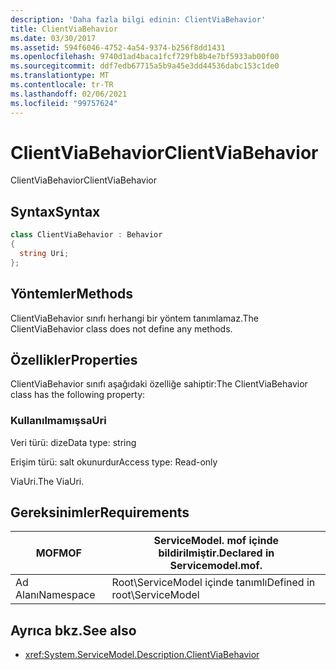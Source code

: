 ```yaml
---
description: 'Daha fazla bilgi edinin: ClientViaBehavior'
title: ClientViaBehavior
ms.date: 03/30/2017
ms.assetid: 594f6046-4752-4a54-9374-b256f8dd1431
ms.openlocfilehash: 9740d1ad4baca1fcf729fb8b4e7bf5933ab00f00
ms.sourcegitcommit: ddf7edb67715a5b9a45e3dd44536dabc153c1de0
ms.translationtype: MT
ms.contentlocale: tr-TR
ms.lasthandoff: 02/06/2021
ms.locfileid: "99757624"
---
```

# <a name="clientviabehavior"></a><span data-ttu-id="f8b1e-103">ClientViaBehavior</span><span class="sxs-lookup"><span data-stu-id="f8b1e-103">ClientViaBehavior</span></span>

<span data-ttu-id="f8b1e-104">ClientViaBehavior</span><span class="sxs-lookup"><span data-stu-id="f8b1e-104">ClientViaBehavior</span></span>  
  
## <a name="syntax"></a><span data-ttu-id="f8b1e-105">Syntax</span><span class="sxs-lookup"><span data-stu-id="f8b1e-105">Syntax</span></span>  
  
```csharp
class ClientViaBehavior : Behavior  
{  
  string Uri;  
};  
```  
  
## <a name="methods"></a><span data-ttu-id="f8b1e-106">Yöntemler</span><span class="sxs-lookup"><span data-stu-id="f8b1e-106">Methods</span></span>  

 <span data-ttu-id="f8b1e-107">ClientViaBehavior sınıfı herhangi bir yöntem tanımlamaz.</span><span class="sxs-lookup"><span data-stu-id="f8b1e-107">The ClientViaBehavior class does not define any methods.</span></span>  
  
## <a name="properties"></a><span data-ttu-id="f8b1e-108">Özellikler</span><span class="sxs-lookup"><span data-stu-id="f8b1e-108">Properties</span></span>  

 <span data-ttu-id="f8b1e-109">ClientViaBehavior sınıfı aşağıdaki özelliğe sahiptir:</span><span class="sxs-lookup"><span data-stu-id="f8b1e-109">The ClientViaBehavior class has the following property:</span></span>  
  
### <a name="uri"></a><span data-ttu-id="f8b1e-110">Kullanılmamışsa</span><span class="sxs-lookup"><span data-stu-id="f8b1e-110">Uri</span></span>  

 <span data-ttu-id="f8b1e-111">Veri türü: dize</span><span class="sxs-lookup"><span data-stu-id="f8b1e-111">Data type: string</span></span>  
  
 <span data-ttu-id="f8b1e-112">Erişim türü: salt okunurdur</span><span class="sxs-lookup"><span data-stu-id="f8b1e-112">Access type: Read-only</span></span>  
  
 <span data-ttu-id="f8b1e-113">ViaUri.</span><span class="sxs-lookup"><span data-stu-id="f8b1e-113">The ViaUri.</span></span>  
  
## <a name="requirements"></a><span data-ttu-id="f8b1e-114">Gereksinimler</span><span class="sxs-lookup"><span data-stu-id="f8b1e-114">Requirements</span></span>  
  
|<span data-ttu-id="f8b1e-115">MOF</span><span class="sxs-lookup"><span data-stu-id="f8b1e-115">MOF</span></span>|<span data-ttu-id="f8b1e-116">ServiceModel. mof içinde bildirilmiştir.</span><span class="sxs-lookup"><span data-stu-id="f8b1e-116">Declared in Servicemodel.mof.</span></span>|  
|---------|-----------------------------------|  
|<span data-ttu-id="f8b1e-117">Ad Alanı</span><span class="sxs-lookup"><span data-stu-id="f8b1e-117">Namespace</span></span>|<span data-ttu-id="f8b1e-118">Root\ServiceModel içinde tanımlı</span><span class="sxs-lookup"><span data-stu-id="f8b1e-118">Defined in root\ServiceModel</span></span>|  
  
## <a name="see-also"></a><span data-ttu-id="f8b1e-119">Ayrıca bkz.</span><span class="sxs-lookup"><span data-stu-id="f8b1e-119">See also</span></span>

- <xref:System.ServiceModel.Description.ClientViaBehavior>
